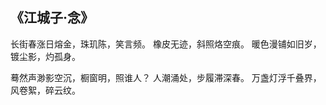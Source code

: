 ## 《江城子·念》

长街春涨日熔金，珠玑陈，笑言频。
橡皮无迹，斜照烙空痕。
暖色漫铺如旧岁，镀尘影，灼孤身。

蓦然声渺影空沉，橱窗明，照谁人？
人潮涌处，步履滞深春。
万盏灯浮千叠界，风卷絮，碎云纹。